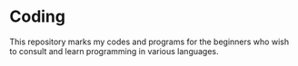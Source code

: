 # Coding
This repository marks my codes and programs for the beginners who wish to consult and learn programming in various languages. 
